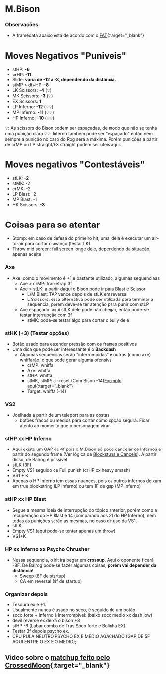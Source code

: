 # M.Bison

### Observações
- A framedata abaixo está de acordo com o [FAT](https://fullmeter.com/fatonline/#/framedata/SFV/M.Bison){:target="_blank"}

# Moves Negativos "Puniveis"
- stHP: **-6**
- crHP: **-11**
- Slide: **varia de -12 a -3, dependendo da distância.**
- stMP > df+HP: **-8**
- LK Scissors: **-4** (💡)
- MK Scissors: **-3** (💡)
- EX Scissors: **1**
- LP Inferno: **-12** (💡💡)
- MP Inferno: **-11** (💡💡)
- HP Inferno: **-10** (💡💡)

💡: As scissors do Bison podem ser espaçadas, de modo que não se tenha uma punição clara
💡💡: Inferno também pode ser "espaçado" então nem sempre a punição no caso do Rog será a máxima. Porém punições a partir de crMP ou LP straight/EX straight podem ser uteis aqui.

# Moves negativos "Contestáveis"
- stLK: **-2**
- stMK: -2
- crMK: -2
- LP Blast: -2
- MP Blast: -1
- HK Scissors: **-3**

# Coisas para se atentar
- Stomp: em caso de defesa do primeiro hit, uma ideia é executar um air-to-air para cortar o avanço (testar LK)
- Throw mid screen: full screen longe dele, dependendo da situação, apenas aceite

### Axe
- Axe: como o movimento é +1 e bastante utilizado, algumas sequenciaas
  - Axe > crMP: frametrap 3f
  - Axe > stLK: a partir daqui o Bison pode ir para  Blast e Scissor
    - L/M Blast: TAP vence depois de stLK em reversal
    - L Scissors: essa alternativa pode ser  utilizada para terminar a sequencia, porém deve-se ter atenção para punir com stLP
  - Axe espaçado: aqui stLK dele pode não chegar, então pode-se testar interrupção com 3f
    - stMK: pode-se testar algo para cortar o bully dele

### stHK (+3) (Testar opções)
- Botão usado para estender pressão com os frames positivos
- Uma dica que pode ser interessante é o **Backdash**
  - Algumas sequencias  serão "interrompidas" e outras (como axe) whiffarão, o que pode gerar alguma ofensiva
    - crMP: whiffa
    - Axe: whiffa
    - stHP: whiffa
    - stMK, stMP: air reset (Com Bison -14)[Exemplo aqui](https://youtu.be/ll93PCXBlCs?list=PLTtsO8KjCA1uIyIsUvbocAFE7O2F-cfN_&t=624){:target="_blank"}
    - Target: whiffa (-14)

### VS2
- Joelhada a partir de um teleport para as costas
  - botões fracos ou médios para cortar como opção segura. Ficar atento ao momento que o personagem virar

### stHP xx HP Inferno
- Aqui existe um GAP de 4f pois o M.Bison só pode cancelar os Infernos a partir do segundo frame (Ver lógica de [Blockstuns e Cancels](./index.md#blockstuns-e-cancels)). A partir disso, de Balrog é possivel
- stLK (3F)
- Empty VS1 seguido de Full punish (crHP xx heavy smash)
- VS1 + K
- Apenas o HP Inferno tem essas nuances, pois os outros infernos deixam em true blockstring (LP Inferno) ou tem 1F de gap (MP Inferno)

### stHP xx HP Blast
- Segue a mesma ideia de interrupção do tópico anterior, porém como a recuperação do HP Blast é 14 (comparado aos 31 do HP Inferno), nem todas as punições serão as mesmas, no caso de uso da VS1.
- stLK
- Empty VS1 (aqui pode-se tentar apenas um throw)
- VS1+K

### HP xx Inferno xx Psycho Chrusher
- Nessa sequencia, o hit irá pegar em **crossup**. Aqui o oponente ficará -8F. De Balrog pode-se fazer algumas coisas, **porém vai depender da distância!**
  - Sweep (8F de startup)
  - CA em reversal (8f de startup)

### Organizar depois
- Tesoura ex é +1.
- Usualmente nunca é usado no seco, é seguido de um botão
- soco forte + inferno é interrompível: (baixo soco medio xx dash low)
- devil reverse ex deixa o bison +8
- stHP -6 (Labar combo de Trás Soco forte e Bolinha EX).
- Testar 3f depois psycho ex.
- CPU PULA NEUTRO PSYCHO EX E MEDIO AGACHADO (GAP DE 5F AQUI ENTRE O EX E O MEDIO);

## Video sobre o [matchup feito pelo CrossedMoon](https://youtu.be/ll93PCXBlCs?list=PLTtsO8KjCA1uIyIsUvbocAFE7O2F-cfN_){:target="_blank"}